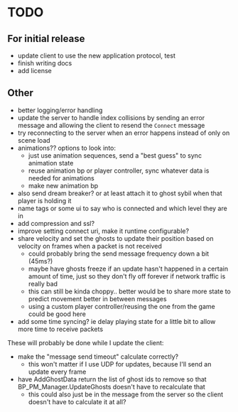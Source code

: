 # TODO

## For initial release

* update client to use the new application protocol, test
* finish writing docs
* add license

## Other

* better logging/error handling
* update the server to handle index collisions by sending an error message and allowing the client to resend the `Connect` message
* try reconnecting to the server when an error happens instead of only on scene load
* animations?? options to look into:
  * just use animation sequences, send a "best guess" to sync animation state
  * reuse animation bp or player controller, sync whatever data is needed for animations
  * make new animation bp
* also send dream breaker? or at least attach it to ghost sybil when that player is holding it
* name tags or some ui to say who is connected and which level they are in
* add compression and ssl?
* improve setting connect uri, make it runtime configurable?
* share velocity and set the ghosts to update their position based on velocity on frames when a packet is not received
  * could probably bring the send message frequency down a bit (45ms?)
  * maybe have ghosts freeze if an update hasn't happened in a certain amount of time, just so they don't fly off forever if network traffic is really bad
  * this can still be kinda choppy.. better would be to share more state to predict movement better in between messages
  * using a custom player controller/reusing the one from the game could be good here
* add some time syncing? ie delay playing state for a little bit to allow more time to receive packets

These will probably be done while I update the client:

* make the "message send timeout" calculate correctly?
  * this won't matter if I use UDP for updates, because I'll send an update every frame
* have AddGhostData return the list of ghost ids to remove so that BP_PM_Manager.UpdateGhosts doesn't have to recalculate that
  * this could also just be in the message from the server so the client doesn't have to calculate it at all?
